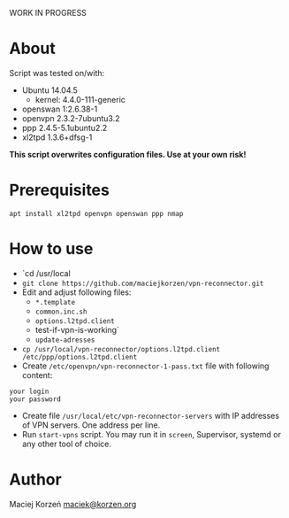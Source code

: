 WORK IN PROGRESS

# About
Script was tested on/with:
* Ubuntu 14.04.5
  * kernel: 4.4.0-111-generic
* openswan 1:2.6.38-1
* openvpn 2.3.2-7ubuntu3.2
* ppp 2.4.5-5.1ubuntu2.2
* xl2tpd 1.3.6+dfsg-1

**This script overwrites configuration files. Use at your own risk!**

# Prerequisites

    apt install xl2tpd openvpn openswan ppp nmap

# How to use
* `cd /usr/local
* `git clone https://github.com/maciejkorzen/vpn-reconnector.git`
* Edit and adjust following files:
  * `*.template`
  * `common.inc.sh`
  * `options.l2tpd.client`
  * test-if-vpn-is-working`
  * `update-adresses`
* `cp /usr/local/vpn-reconnector/options.l2tpd.client /etc/ppp/options.l2tpd.client`
* Create `/etc/openvpn/vpn-reconnector-1-pass.txt` file with following content:
```
your login
your password
```
* Create file `/usr/local/etc/vpn-reconnector-servers` with IP addresses of VPN servers. One address per line.
* Run `start-vpns` script. You may run it in `screen`, Supervisor, systemd or any other tool of choice.

# Author
Maciej Korzeń
maciek@korzen.org
